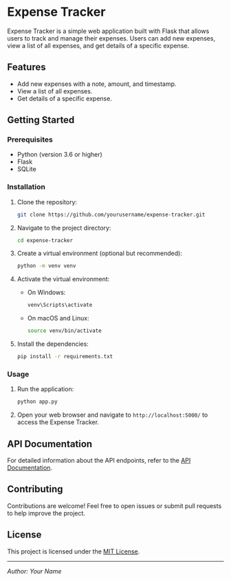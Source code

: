 # Expense Tracker

Expense Tracker is a simple web application built with Flask that allows users to track and manage their expenses. Users can add new expenses, view a list of all expenses, and get details of a specific expense.

## Features

- Add new expenses with a note, amount, and timestamp.
- View a list of all expenses.
- Get details of a specific expense.

## Getting Started

### Prerequisites

- Python (version 3.6 or higher)
- Flask
- SQLite

### Installation

1. Clone the repository:

    ```bash
    git clone https://github.com/yourusername/expense-tracker.git
    ```

2. Navigate to the project directory:

    ```bash
    cd expense-tracker
    ```

3. Create a virtual environment (optional but recommended):

    ```bash
    python -m venv venv
    ```

4. Activate the virtual environment:

    - On Windows:

        ```bash
        venv\Scripts\activate
        ```

    - On macOS and Linux:

        ```bash
        source venv/bin/activate
        ```

5. Install the dependencies:

    ```bash
    pip install -r requirements.txt
    ```

### Usage

1. Run the application:

    ```bash
    python app.py
    ```

2. Open your web browser and navigate to `http://localhost:5000/` to access the Expense Tracker.

## API Documentation

For detailed information about the API endpoints, refer to the [API Documentation](api.md).

## Contributing

Contributions are welcome! Feel free to open issues or submit pull requests to help improve the project.

## License

This project is licensed under the [MIT License](LICENSE).

---

*Author: Your Name*
